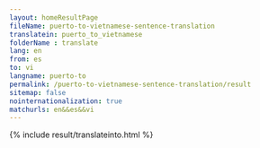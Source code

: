 ```yaml
---
layout: homeResultPage
fileName: puerto-to-vietnamese-sentence-translation
translatein: puerto_to_vietnamese
folderName : translate
lang: en
from: es
to: vi
langname: puerto-to
permalink: /puerto-to-vietnamese-sentence-translation/result
sitemap: false
nointernationalization: true
matchurls: en&&es&&vi
---
```

{% include result/translateinto.html %}

<script src="/js/result/translation.js" data-foldername="{{page.folderName}}" data-lang="{{page.lang}}"></script>
